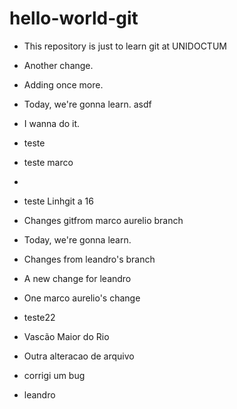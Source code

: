 # hello-world-git
- This repository is just to learn git at UNIDOCTUM
- Another change.

- Adding once more.

- Today, we're gonna learn. asdf

- I wanna do it.

- teste
-  teste marco
- 


- teste Linhgit a 16

- Changes gitfrom marco aurelio branch
- Today, we're gonna learn.

- Changes from leandro's branch

- A new change for leandro

- One marco aurelio's change
- teste22
- Vascão Maior do Rio 

- Outra alteracao de arquivo

- corrigi um bug

- leandro